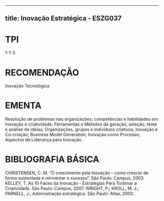 
---
title: Inovação Estratégica - ESZG037 
---

# TPI

1-1-3

# RECOMENDAÇÃO

Inovação Tecnológica

# EMENTA

Resolução de problemas nas organizações; competências e habilidades em inovação e criatividade; Ferramentas e Métodos de geração, seleção, teste e análise de ideias; Organizações, grupos e indivíduos criativos; Inovação e Co-criação; Business Model Generation; Inovação como Processo; Aspectos de Liderança para Inovação.

# BIBLIOGRAFIA BÁSICA

CHRISTENSEN, C. M. “O crescimento pela Inovação – como crescer de forma sustentada e reinventar o sucesso”. São Paulo: Campus, 2003.
KELLEY, T. As 10 Faces da Inovação - Estratégias Para Turbinar a Criatividade. São Paulo: Campus, 2007.
WRIGHT, P.; KROLL, M. J.; PARNELL, J.; Administração estratégica. São Paulo: Atlas, 2000.
        